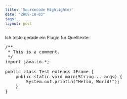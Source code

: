 ```yaml
---
title: 'Sourcecode Highlighter'
date: "2009-10-03"
tags: 
layout: post
---
```

Ich teste gerade ein Plugin f&uuml;r Quelltexte:

<pre class="brush: java">
/**
 * This is a comment.
 */
import java.io.*;

public class Test extends JFrame {
    public static void main(String... args) {
        System.out.println("Hello, World!");
    }
}
</pre>
